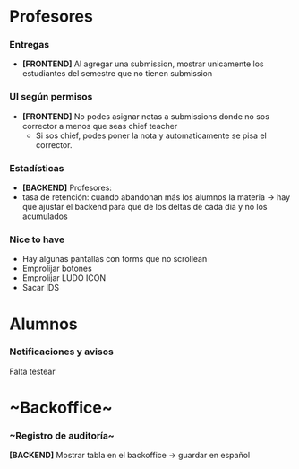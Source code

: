 # Profesores

### Entregas
- **[FRONTEND]** Al agregar una submission, mostrar unicamente los estudiantes del semestre que no tienen submission

### UI según permisos
- **[FRONTEND]** No podes asignar notas a submissions donde no sos corrector a menos que seas chief teacher
    - Si sos chief, podes poner la nota y automaticamente se pisa el corrector.

### Estadísticas
 -  **[BACKEND]** Profesores:
   - tasa de retención: cuando abandonan más los alumnos la materia -> hay que ajustar el backend para que de los deltas de cada dia y no los acumulados

### Nice to have
- Hay algunas pantallas con forms que no scrollean
- Emprolijar botones
- Emprolijar LUDO ICON
- Sacar IDS

# Alumnos
### Notificaciones y avisos 
Falta testear

# ~Backoffice~
### ~Registro de auditoría~
**[BACKEND]** Mostrar tabla en el backoffice -> guardar en español




